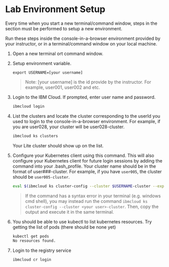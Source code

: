 
# Lab Environment Setup

Every time when you start a new terminal/command window, steps in the section must be performed to setup a new environment.

Run these steps inside the console-in-a-browser environment provided by your instructor, or in a terminal/command window on your local machine.

1. Open a new terminal ort command window.

2. Setup environment variable.

    ```
    export USERNAME=[your username]
    ``` 
    > Note: [your username] is the id provide by the instructor. For example, user001, user002 and etc.

3. Login to the IBM Cloud. If prompted, enter user name and password. 

    ```sh
    ibmcloud login
    ```

4. List the clusters and locate the cluster corresponding to the userId you used to login to the console-in-a-browser environment. For example, if you are user028, your cluster will be user028-cluster.

    ```sh
    ibmcloud ks clusters
    ```
    Your Lite cluster should show up on the list.

5. Configure your Kubernetes client using this command. This will also configure your Kubernetes client for future login sessions by adding the command into your .bash_profile. Your cluster name should be in the format of user###-cluster. For example, if you have `user005`, the cluster should be `user005-cluster`.

    ```sh
    eval $(ibmcloud ks cluster-config --cluster $USERNAME-cluster --export | tee -a ~/.bash_profile) 
    ```
    >If the command has a syntax error in your terminal (e.g. windows cmd shell), you may instead run the command `ibmcloud ks cluster-config --cluster <your user>-cluster`. Then, copy the output and execute it in the same terminal.

6. You should be able to use kubectl to list kubernetes resources. Try getting the list of pods (there should be none yet)

    ```sh
    kubectl get pods
    No resources found.
    ```

7. Login to the registry service

    ```sh
    ibmcloud cr login
    ```





